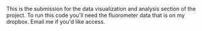 This is the submission for the data visualization and analysis section of the project.
To run this code you'll need the fluorometer data that is on my dropbox. Email me if you'd like access.
